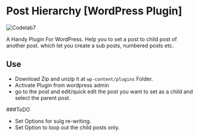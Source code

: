 # Post Hierarchy [WordPress Plugin]

![Codelab7](https://media.publit.io/file/w_500/CL7/logo-full-rectangle.png)

A Handy Plugin For WordPress. Help you to set a post to child post of another post. which let you create a sub posts, numbered posts etc.

## Use
- Download Zip and unzip it at `wp-content/plugins` Folder.
- Activate Plugin from wordpress admin
- go to the post and edit/quick edit the post you want to set as a child and select the parent post.

###ToDO
- Set Options for sulg re-writing.
- Set Option to loop out the child posts only. 
